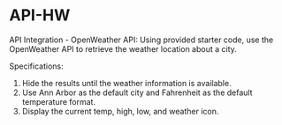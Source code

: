 # API-HW
API Integration - OpenWeather API:
Using provided starter code, use the OpenWeather API to retrieve the weather location about a city.

Specifications:

1. Hide the results until the weather information is available.
2. Use Ann Arbor as the default city and Fahrenheit as the default temperature format.
3. Display the current temp, high, low, and weather icon.

